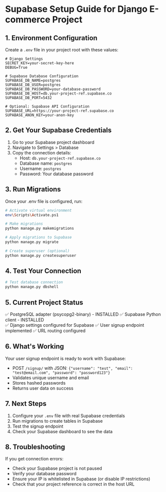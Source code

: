# Supabase Setup Guide for Django E-commerce Project

## 1. Environment Configuration

Create a `.env` file in your project root with these values:

```env
# Django Settings
SECRET_KEY=your-secret-key-here
DEBUG=True

# Supabase Database Configuration
SUPABASE_DB_NAME=postgres
SUPABASE_DB_USER=postgres
SUPABASE_DB_PASSWORD=your-database-password
SUPABASE_DB_HOST=db.your-project-ref.supabase.co
SUPABASE_DB_PORT=5432

# Optional: Supabase API Configuration
SUPABASE_URL=https://your-project-ref.supabase.co
SUPABASE_ANON_KEY=your-anon-key
```

## 2. Get Your Supabase Credentials

1. Go to your Supabase project dashboard
2. Navigate to Settings > Database
3. Copy the connection details:
   - Host: `db.your-project-ref.supabase.co`
   - Database name: `postgres`
   - Username: `postgres`
   - Password: Your database password

## 3. Run Migrations

Once your .env file is configured, run:

```bash
# Activate virtual environment
env\Scripts\Activate.ps1

# Make migrations
python manage.py makemigrations

# Apply migrations to Supabase
python manage.py migrate

# Create superuser (optional)
python manage.py createsuperuser
```

## 4. Test Your Connection

```bash
# Test database connection
python manage.py dbshell
```

## 5. Current Project Status

✅ PostgreSQL adapter (psycopg2-binary) - INSTALLED
✅ Supabase Python client - INSTALLED  
✅ Django settings configured for Supabase
✅ User signup endpoint implemented
✅ URL routing configured

## 6. What's Working

Your user signup endpoint is ready to work with Supabase:
- POST `/signup/` with JSON: `{"username": "test", "email": "test@email.com", "password": "password123"}`
- Validates unique username and email
- Stores hashed passwords
- Returns user data on success

## 7. Next Steps

1. Configure your `.env` file with real Supabase credentials
2. Run migrations to create tables in Supabase
3. Test the signup endpoint
4. Check your Supabase dashboard to see the data

## 8. Troubleshooting

If you get connection errors:
- Check your Supabase project is not paused
- Verify your database password
- Ensure your IP is whitelisted in Supabase (or disable IP restrictions)
- Check that your project reference is correct in the host URL
